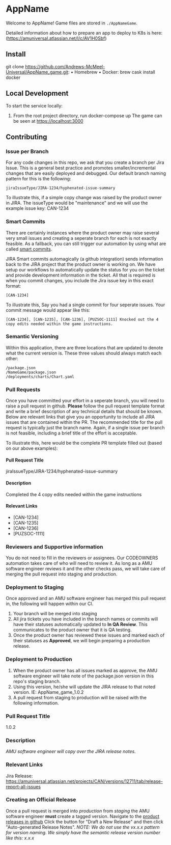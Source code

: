# AppName

Welcome to AppName! Game files are stored in `./AppNameGame`.

Detailed information about how to prepare an app to deploy to K8s is here: (https://amuniversal.atlassian.net/l/c/AV1H0Sbf)

## Install

git clone <https://github.com/Andrews-McMeel-Universal/AppName_game.git>:
• Homebrew
• Docker: brew cask install docker

## Local Development

To start the service locally:

1. From the root project directory, run docker-compose up
   The game can be seen at <https://localhost:3000>

## Contributing

### Issue per Branch

For any code changes in this repo, we ask that you create a branch per Jira Issue. This is a general best practice and promotes smaller/incremental changes that are easily deployed and debugged. Our default branch naming pattern for this is the following:

```
jiraIssueType/JIRA-1234/hyphenated-issue-summary
```

To illustrate this, if a simple copy change was raised by the product owner in JIRA. The issueType would be "maintenance" and we will use the example issue key: CAN-1234

### Smart Commits

There are certainly instances where the product owner may raise several very small issues and creating a seperate branch for each is not exactly feasible. As a fallback, you can still trigger our automation by using what are called [smart commits](https://confluence.atlassian.com/fisheye/using-smart-commits-960155400.html).

JIRA Smart commits automagically (a github integration) sends information back to the JIRA project that the product owner is working on. We have setup our workflows to automatically update the status for you on the ticket and provide development information in the ticket. All that is required is when you commit changes, you include the Jira issue key in this exact format:

```
[CAN-1234]
```

To illustrate this, Say you had a single commit for four seperate issues. Your commit message would appear like this:

```
[CAN-1234], [CAN-1235], [CAN-1236], [PUZSOC-1111] Knocked out the 4 copy edits needed within the game instructions.
```

### Semantic Versioning

Within this application, there are three locations that are updated to denote what the current version is. These three values should always match each other:

```
/package.json
/NameGame/package.json
/deployments/charts/Chart.yaml
```

### Pull Requests

Once you have committed your effort in a seperate branch, you will need to raise a pull request in github. **Please** follow the pull request template format and write a brief description of any technical details that should be known. Below are relevant links that give you an opportunity to include all JIRA issues that are contained within the PR. The recommended title for the pull request is typically just the branch name. Again, if a single issue per branch is not feasible, including a brief title of the effort is acceptable.

To illustrate this, here would be the complete PR template filled out (based on our above examples):

#### Pull Request Title

jiraIssueType/JIRA-1234/hyphenated-issue-summary

#### Description

Completed the 4 copy edits needed within the game instructions

#### Relevant Links

- [CAN-1234]
- [CAN-1235]
- [CAN-1236]
- [PUZSOC-1111]

### Reviewers and Supportive information

You do not need to fill in the reviewers or assignees. Our CODEOWNERS automation takes care of who will need to review it. As long as a AMU software engineer reviews it and the other checks pass, we will take care of merging the pull request into staging and production.

### Deployment to Staging

Once approved and an AMU software engineer has merged this pull request in, the following will happen within our CI.

1. Your branch will be merged into staging
2. All jira tickets you have included in the branch names or commits will have their statuses automatically updated to **In QA Review**. This communicates to the product owner that it is QA testing.
3. Once the product owner has reviewed these issues and marked each of their statuses as **Approved**, we will begin preparing a production release.

### Deployment to Production

1. When the product owner has all issues marked as approve, the AMU software engineer will take note of the package.json version in this repo's staging branch.
2. Using this version, he/she will update the JIRA release to that noted version. IE: AppName_game_1.0.2
3. A pull request from staging to production will be raised with the following information.

### Pull Request Title

1.0.2

### Description

_AMU software engineer will copy over the JIRA release notes._

### Relevant Links

Jira Release: <https://amuniversal.atlassian.net/projects/CAN/versions/12711/tab/release-report-all-issues>

### Creating an Official Release

Once a pull request is merged into _production_ from _staging_ the AMU software engineer **must** create a tagged version. Navigate to the [product releases in github](https://github.com/Andrews-McMeel-Universal/AppName_game/releases) Click the button for "Draft a New Release" and then click "Auto-generated Release Notes". _NOTE: We do not use the vx.x.x pattern for version naming. We simply have the semantic release version number like this: x.x.x_

